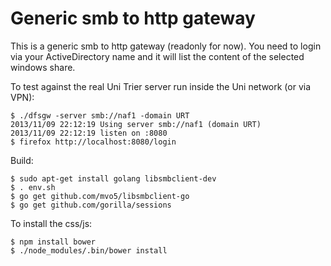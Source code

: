 Generic smb to http gateway
===========================

This is a generic smb to http gateway (readonly for now).  You need to
login via your ActiveDirectory name and it will list the content of
the selected windows share. 

To test against the real Uni Trier server run inside the Uni network
(or via VPN):
```
$ ./dfsgw -server smb://naf1 -domain URT
2013/11/09 22:12:19 Using server smb://naf1 (domain URT)
2013/11/09 22:12:19 listen on :8080
$ firefox http://localhost:8080/login
```


Build:
```
$ sudo apt-get install golang libsmbclient-dev
$ . env.sh
$ go get github.com/mvo5/libsmbclient-go
$ go get github.com/gorilla/sessions 
```

To install the css/js:
```
$ npm install bower
$ ./node_modules/.bin/bower install
```

